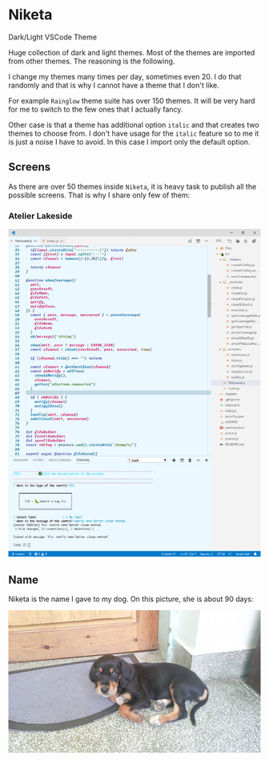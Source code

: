 # Niketa

Dark/Light VSCode Theme

Huge collection of dark and light themes. Most of the themes are imported from other themes. The reasoning is the following.

I change my themes many times per day, sometimes even 20. I do that randomly and that is why I cannot have a theme that I don't like.

For example `Rainglow` theme suite has over 150 themes. It will be very hard for me to switch to the few ones that I actually fancy. 

Other case is that a theme has additional option `italic` and that creates two themes to choose from. I don't have usage for the `italic` feature so to me it is just a noise I have to avoid. In this case I import only the default option.

## Screens

As there are over 50 themes inside `Niketa`, it is heavy task to publish all the possible screens. That is why I share only few of them:

### Atelier Lakeside

![Atelierlakeside](https://github.com/selfrefactor/niketa-theme/blob/master/screens/atelier.lakeside.png?raw=true)

## Name

Niketa is the name I gave to my dog. On this picture, she is about 90 days:

![niketa](https://github.com/selfrefactor/niketa-theme/blob/master/niketa.jpg?raw=true)
